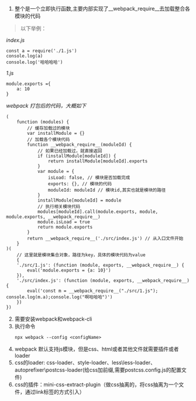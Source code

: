 1. 整个是一个立即执行函数,主要内部实现了__webpack_require__去加载整合各模块的代码
> 以下举例：

*index.js*
```
const a = require('./1.js')
console.log(a)
console.log('哈哈哈哈')
```
*1.js*
```
module.exports ={
    a: 10
}
```

*webpack 打包后的代码，大概如下*
```
(
    function (modules) {
        // 缓存加载过的模块
        var installModule = {}
        // 加载各个模块代码
        function __webpack_require__(moduleId) {
            // 如果已经加载过，就直接返回
            if (installModule[moduleId]) {
                return installModule[moduleId].exports
            }
            var module = {
                isLoad: false, // 模块是否加载完成
                exports: {}, // 模块的代码
                moduleId: moduleId // 模块id,其实也就是模块的路径
            }
            installModule[moduleId] = module
            // 执行相关模块代码
            modules[moduleId].call(module.exports, module, module.exports, __webpack_require__)
            module.isLoad = true
            return module.exports
        }
        return __webpack_require__('./src/index.js') // 从入口文件开始
    }
)(
    // 这里就是模块集合对象，路径为key，具体的模块代码为value
    {
    './src/1.js': (function (module, exports, __webpack_require__) {
        eval('module.exports = {a: 10}')
    }),
    './src/index.js': (function (module, exports, __webpack_require__) {
        eval('const m = __webpack_require__("./src/1.js"); console.log(m.a);console.log("啊哈哈哈")')
    })
})
```
2. 需要安装webpack和webpack-cli
3. 执行命令
    ```
    npx webpack --config <configName>
    ```
4. webpack 默认支持js模块，但是css、html或者其他文件就需要插件或者loader
5. css的loader: css-loader、style-loader、less\less-loader、autoprefixer\postcss-loader(给css加前缀,需要postcss.config.js的配置文件)
6. css的插件：mini-css-extract-plugin（做css抽离的，将css抽离为一个文件，通过link标签的方式引入）
